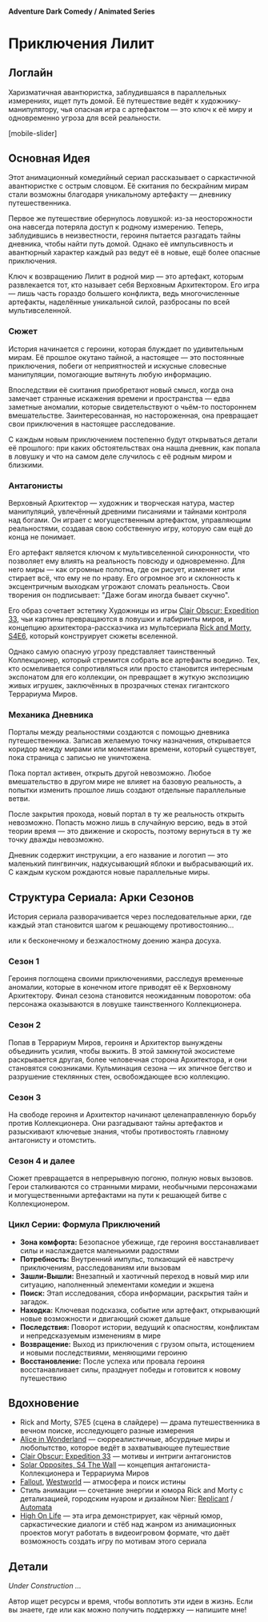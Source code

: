 #### Adventure Dark Comedy / Animated Series

# Приключения Лилит

## Логлайн

Харизматичная авантюристка, заблудившаяся в параллельных измерениях, ищет путь домой. Её путешествие ведёт к художнику-манипулятору, чья опасная игра с артефактом — это ключ к её миру и одновременно угроза для всей реальности.

[mobile-slider]

## Основная Идея

Этот анимационный комедийный сериал рассказывает о саркастичной авантюристке с острым словцом. Её скитания по бескрайним мирам стали возможны благодаря уникальному артефакту — дневнику путешественника.

Первое же путешествие обернулось ловушкой: из-за неосторожности она навсегда потеряла доступ к родному измерению. Теперь, заблудившись в неизвестности, героиня пытается разгадать тайны дневника, чтобы найти путь домой. Однако её импульсивность и авантюрный характер каждый раз ведут её в новые, ещё более опасные приключения.

Ключ к возвращению Лилит в родной мир — это артефакт, которым развлекается тот, кто называет себя Верховным Архитектором. Его игра — лишь часть гораздо большего конфликта, ведь многочисленные артефакты, наделённые уникальной силой, разбросаны по всей мультивселенной.

### Сюжет

История начинается с героини, которая блуждает по удивительным мирам. Её прошлое окутано тайной, а настоящее — это постоянные приключения, побеги от неприятностей и искусные словесные манипуляции, помогающие вытянуть любую информацию.

Впоследствии её скитания приобретают новый смысл, когда она замечает странные искажения времени и пространства — едва заметные аномалии, которые свидетельствуют о чьём-то постороннем вмешательстве. Заинтересованная, но настороженная, она превращает свои приключения в настоящее расследование.

С каждым новым приключением постепенно будут открываться детали её прошлого: при каких обстоятельствах она нашла дневник, как попала в ловушку и что на самом деле случилось с её родным миром и близкими.

### Антагонисты

Верховный Архитектор — художник и творческая натура, мастер манипуляций, увлечённый древними писаниями и тайнами контроля над богами. Он играет с могущественным артефактом, управляющим реальностями, создавая свою собственную игру, которую сам ещё до конца не понимает.

Его артефакт является ключом к мультивселенной синхронности, что позволяет ему влиять на реальность повсюду и одновременно. Для него миры — как огромные полотна, где он рисует, изменяет или стирает всё, что ему не по нраву. Его огромное эго и склонность к эксцентричным выходкам угрожают сломать реальность. Свои творения он подписывает: "Даже богам иногда бывает скучно".

Его образ сочетает эстетику Художницы из игры [Clair Obscur: Expedition 33](https://store.steampowered.com/app/1903340/Clair_Obscur_Expedition_33/), чьи картины превращаются в ловушки и лабиринты миров, и концепцию архитектора-рассказчика из мультсериала [Rick and Morty, S4E6](https://www.imdb.com/title/tt10655686/), который конструирует сюжеты вселенной.

Однако самую опасную угрозу представляет таинственный Коллекционер, который стремится собрать все артефакты воедино. Тех, кто осмеливается сопротивляться или просто становится интересным экспонатом для его коллекции, он превращает в жуткую экспозицию живых игрушек, заключённых в прозрачных стенах гигантского Террариума Миров.

### Механика Дневника

Порталы между реальностями создаются с помощью дневника путешественника. Записав желаемую точку назначения, открывается коридор между мирами или моментами времени, который существует, пока страница с записью не уничтожена.

Пока портал активен, открыть другой невозможно. Любое вмешательство в другом мире не влияет на базовую реальность, а попытки изменить прошлое лишь создают отдельные параллельные ветви.

После закрытия прохода, новый портал в ту же реальность открыть невозможно. Попасть можно лишь в случайную версию, ведь в этой теории время — это движение и скорость, поэтому вернуться в ту же точку дважды невозможно.

Дневник содержит инструкции, а его название и логотип — это маленький пингвинчик, надкусывающий яблоки и выбрасывающий их. С каждым куском рождаются новые параллельные миры.

## Структура Сериала: Арки Сезонов

История сериала разворачивается через последовательные арки, где каждый этап становится шагом к решающему противостоянию…

или к бесконечному и безжалостному доению жанра досуха.

### Сезон 1

Героиня поглощена своими приключениями, расследуя временные аномалии, которые в конечном итоге приводят её к Верховному Архитектору. Финал сезона становится неожиданным поворотом: оба персонажа оказываются в ловушке таинственного Коллекционера.

### Сезон 2

Попав в Террариум Миров, героиня и Архитектор вынуждены объединить усилия, чтобы выжить. В этой замкнутой экосистеме раскрывается другая, более человечная сторона Архитектора, и они становятся союзниками. Кульминация сезона — их эпичное бегство и разрушение стеклянных стен, освобождающее всю коллекцию.

### Сезон 3

На свободе героиня и Архитектор начинают целенаправленную борьбу против Коллекционера. Они разгадывают тайны артефактов и разыскивают ключевые знания, чтобы противостоять главному антагонисту и отомстить.

### Сезон 4 и далее

Сюжет превращается в непрерывную погоню, полную новых вызовов. Герои сталкиваются со странными мирами, необычными персонажами и могущественными артефактами на пути к решающей битве с Коллекционером.

### Цикл Серии: Формула Приключений

- **Зона комфорта:** Безопасное убежище, где героиня восстанавливает силы и наслаждается маленькими радостями
- **Потребность:** Внутренний импульс, толкающий её навстречу приключениям, расследованиям или вызовам
- **Зашли-Вышли:** Внезапный и хаотичный переход в новый мир или ситуацию, наполненный элементами комедии и экшена
- **Поиск:** Этап исследования, сбора информации, раскрытия тайн и загадок.
- **Находка:** Ключевая подсказка, событие или артефакт, открывающий новые возможности и двигающий сюжет дальше
- **Последствия:** Поворот истории, ведущий к опасностям, конфликтам и непредсказуемым изменениям в мире
- **Возвращение:** Выход из приключения с грузом опыта, истощением и новыми последствиями, меняющими героиню
- **Восстановление:** После успеха или провала героиня восстанавливает силы, празднует победы и готовится к новому путешествию

## Вдохновение

- Rick and Morty, S7E5 (сцена в слайдере) — драма путешественника в вечном поиске, исследующего разные измерения
- [Alice in Wonderland](https://www.imdb.com/title/tt1014759/) — сюрреалистичные, абсурдные миры и любопытство, которое ведёт в захватывающее путешествие
- [Clair Obscur: Expedition 33](https://store.steampowered.com/app/1903340/Clair_Obscur_Expedition_33/) — мотивы и интриги антагонистов
- [Solar Opposites, S4 The Wall](https://www.youtube.com/watch?v=K0a85gwgQ8A) — концепция антагониста-Коллекционера и Террариума Миров
- [Fallout](https://www.imdb.com/title/tt12637874/), [Westworld](https://www.imdb.com/title/tt0475784/) — атмосфера и поиск истины
- Стиль анимации — сочетание энергии и юмора Rick and Morty с детализацией, городским нуаром и дизайном Nier: [Replicant](https://store.steampowered.com/app/1113560/NieR_Replicant_ver122474487139/) / [Automata](https://store.steampowered.com/app/524220/NieRAutomata/)
- [High On Life](https://store.steampowered.com/app/1583230/High_On_Life/) — эта игра демонстрирует, как чёрный юмор, саркастические диалоги и стёб над жанром из анимационных проектов могут работать в видеоигровом формате, что даёт возможность создать игру по мотивам этого сериала

## Детали

*Under Construction …*

Автор ищет ресурсы и время, чтобы воплотить эти идеи в жизнь. Если вы знаете, где или как можно получить поддержку — напишите мне!